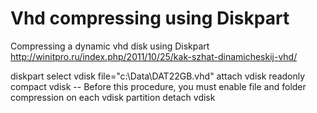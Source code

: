 # Vhd compressing using Diskpart

Compressing a dynamic vhd disk using Diskpart
http://winitpro.ru/index.php/2011/10/25/kak-szhat-dinamicheskij-vhd/

diskpart
select vdisk file="c:\Data\DAT22GB.vhd"
attach vdisk readonly
compact vdisk  -- Before this procedure, you must enable file and folder compression on each vdisk partition
detach vdisk
